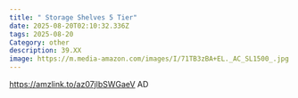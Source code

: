 ```yaml
---
title: " Storage Shelves 5 Tier"
date: 2025-08-20T02:10:32.336Z
tags: 2025-08-20
Category: other
description: 39.XX
image: https://m.media-amazon.com/images/I/71TB3zBA+EL._AC_SL1500_.jpg
---
```

https://amzlink.to/az07jlbSWGaeV  AD